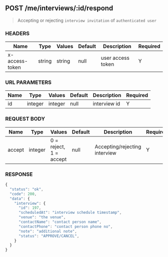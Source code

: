 ## **POST** /me/interviews/:id/respond

> Accepting or rejecting `interview invitation` of `authenticated user`

### **HEADERS**

| Name           | Type   | Values  | Default | Description       | Required |
| -------------- | ------ | ------- | ------- | ----------------- | -------- |
| x-access-token | string | string  |  null   | user access token |     Y    |

### **URL PARAMETERS**

| Name | Type    | Values  | Default | Description  | Required |
| ---- | ------- | ------- | ------- | ------------ | -------- |
| id   | integer | integer |  null   | interview id |     Y    |

### **REQUEST BODY**

| Name              | Type    | Values                 | Default | Description                   | Required |
| ----------------- | ------- | ---------------------- | ------- | ----------------------------- | -------- |
| accept            | integer | 0 = reject, 1 = accept |  null   | Accepting/rejecting interview |     Y    |

### **RESPONSE**

``` js
{
  "status": "ok",
  "code": 200,
  "data": {
    "interview": {
      "id": 197,
      "scheduledAt": "interview schedule timestamp",
      "venue": "the venue",
      "contactName": "contact person name",
      "contactPhone": "contact person phone no",
      "note": "additional note",
      "status": "APPROVE/CANCEL",
    }
  }
}
```